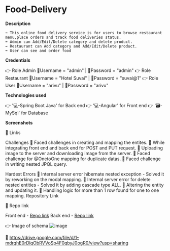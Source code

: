 # Food-Delivery

**Description**

    ➡️ This online food delivery service is for users to browse restaurant menu,place orders and track food deliveries status.
    ➡️ Admin can Add/Edit/Delete category and delete product.
    ➡️ Restaurant can Add category and Add/Edit/Delete product.
    ➡️ User can see and order food

**Credentials**

👉 Role Admin
    📧Username = "admin" | 🔐Password = "admin"
👉 Role Restaurant
    📧Username = "Hotel Suvai" | 🔐Password = "suvai@1"
👉 Role User
    📧Username = "arivu" | 🔐Password = "arivu"
    
**Technologies used**

👉 '💻-Spring Boot Java' for Back end
👉 '💻-Angular' for Front end 
👉 '🗃️-MySql' for Database 

**Screenshots**

🔗 Links

Challenges
🔴 Faced challenges in creating and mapping the entites.
🔴 While integrating front end and back end for POST and PUT request.
🔴 Uploading image to the server and downloading image from the server.
🔴 Faced challenge for @OnetoOne mapping for duplicate datas.
🔴 Faced challenge in writing nested JPQL query.

Hardest Errors
🚩 Internal server error hibernate nested exception - Solved it by reworking on the modal mapping.
🚩 Internal server error for delete nested entities - Solved it by adding cascade type ALL.
🚩 Altering the entity and updating it.
🚩 Handling logic for more than 1 row found for one to one mapping.
Repository Link

🔗 Repo link 

Front end - [Repo link](https://github.com/NarenderanS/Food-Delivery) 
Back end - [Repo link](https://github.com/NarenderanS/Spring-Boot-Food-Delivery-API)


👉 Image of schema 
![image](https://github.com/NarenderanS/Food-Delivery/assets/145537550/728aecab-d736-40d1-ad45-801b093133a1)

🔗 https://drive.google.com/file/d/1-mdrqhE0rDlqObRVVoSp4F0qbyJ0ogR0/view?usp=sharing
